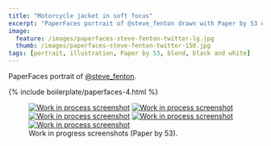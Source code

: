 ```yaml
---
title: "Motorcycle jacket in soft focus"
excerpt: "PaperFaces portrait of @steve_fenton drawn with Paper by 53 on an iPad."
image: 
  feature: /images/paperfaces-steve-fenton-twitter-lg.jpg
  thumb: /images/paperfaces-steve-fenton-twitter-150.jpg
tags: [portrait, illustration, Paper by 53, blend, black and white]
---
```


PaperFaces portrait of [@steve_fenton](http://twitter.com/steve_fenton).

{% include boilerplate/paperfaces-4.html %}

<figure class="third">
	<a href="{{ site.url }}/images/paperfaces-steve-fenton-process-1-lg.jpg"><img src="{{ site.url }}/images/paperfaces-steve-fenton-process-1-750.jpg" alt="Work in process screenshot"></a>
	<a href="{{ site.url }}/images/paperfaces-steve-fenton-process-2-lg.jpg"><img src="{{ site.url }}/images/paperfaces-steve-fenton-process-2-600.jpg" alt="Work in process screenshot"></a>
	<a href="{{ site.url }}/images/paperfaces-steve-fenton-process-3-lg.jpg"><img src="{{ site.url }}/images/paperfaces-steve-fenton-process-3-600.jpg" alt="Work in process screenshot"></a>
	<a href="{{ site.url }}/images/paperfaces-steve-fenton-process-4-lg.jpg"><img src="{{ site.url }}/images/paperfaces-steve-fenton-process-4-600.jpg" alt="Work in process screenshot"></a>
	<a href="{{ site.url }}/images/paperfaces-steve-fenton-process-5-lg.jpg"><img src="{{ site.url }}/images/paperfaces-steve-fenton-process-5-600.jpg" alt="Work in process screenshot"></a>
	<figcaption>Work in progress screenshots (Paper by 53).</figcaption>
</figure>